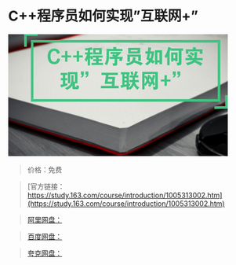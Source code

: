 # C++程序员如何实现”互联网+”

![img](../../../assets/study163/free/42b87ca9-6ec8-4eb4-b835-c63318c49710.png)

> 价格：免费

> [官方链接：https://study.163.com/course/introduction/1005313002.htm](https://study.163.com/course/introduction/1005313002.htm)

> [阿里网盘：]()

> [百度网盘：]()

> [夸克网盘：]()
